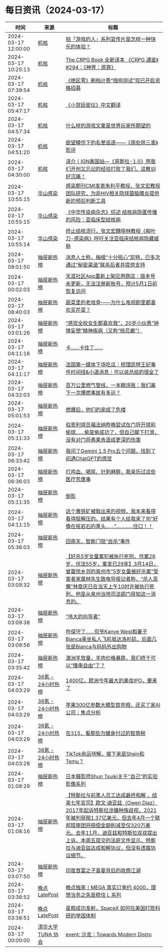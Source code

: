 ﻿# 每日资讯（2024-03-17）

|时间|来源|标题|
|---|---|---|
|2024-03-17 12:00:00|[机核](https://www.gcores.com/rss)|[拍「游戏的人」系列宣传片是怎样一种快乐的体验？](https://www.gcores.com/videos/178985)|
|2024-03-17 10:25:13|[机核](https://www.gcores.com/rss)|[The CRPG Book 全新译本 《CRPG 通鉴》#294：《神界：原罪》](https://www.gcores.com/articles/179039)|
|2024-03-17 07:39:54|[机核](https://www.gcores.com/rss)|[《绝区零》删档计费“喧响测试”现已开启资格招募](https://www.gcores.com/articles/179037)|
|2024-03-17 05:47:17|[机核](https://www.gcores.com/rss)|[《小宫廷密仪》中文翻译](https://www.gcores.com/articles/179002)|
|2024-03-17 04:57:34|[机核](https://www.gcores.com/rss)|[什么样的游戏文案是世界玩家所期望的](https://www.gcores.com/articles/179035)|
|2024-03-17 04:51:20|[机核](https://www.gcores.com/rss)|[欲望模仿下的名誉追逐——《周处除三害》影评](https://www.gcores.com/articles/179036)|
|2024-03-17 04:30:00|[机核](https://www.gcores.com/rss)|[译介丨IGN美国站—《哥斯拉-1.0》用我们开创又忘记的经验打败了我们，这教训好沉痛！](https://www.gcores.com/articles/179023)|
|2024-03-17 10:55:15|[华山感染](https://feedpress.me/wx-hsinfect)|[感染期刊CMI发表朱利平教授、张文宏教授团队研究，为非HIV相关隐球菌脑膜炎提供新的预后判断工具](http://mp.weixin.qq.com/s?__biz=Mzk0ODIzMjMxNQ%3D%3D&mid=2247502099&idx=2&sn=9b0a2bd6ef645b7b2c81d10cf5cd85ab)|
|2024-03-17 10:55:15|[华山感染](https://feedpress.me/wx-hsinfect)|[《中华传染病杂志》综述 结核病隐匿传播的风险：亚临床型结核病](http://mp.weixin.qq.com/s?__biz=Mzk0ODIzMjMxNQ%3D%3D&mid=2247502099&idx=3&sn=29db6008581500c3b42495c58ce4799b)|
|2024-03-17 10:55:14|[华山感染](https://feedpress.me/wx-hsinfect)|[终止结核流行，张文宏魏晓林教授《柳叶刀-感染病》呼吁关注亚临床结核病隐藏威胁](http://mp.weixin.qq.com/s?__biz=Mzk0ODIzMjMxNQ%3D%3D&mid=2247502099&idx=1&sn=c665d5a168b9530124c2148870198a24)|
|2024-03-17 08:01:50|[抽屉新热榜](http://dig.chouti.com/feed.xml)|[消息人士称，梅根“十分担心”凯特，已多次通过“秘密渠道”联系后者并提供支持](https://dig.chouti.com/link/41839584)|
|2024-03-17 00:02:03|[抽屉新热榜](http://dig.chouti.com/feed.xml)|[天涯社区App重新上架应用商店：版本号未更新，无法注册新账号，预计5月1日前恢复访问](https://dig.chouti.com/link/41836543)|
|2024-03-17 08:40:03|[抽屉新热榜](http://dig.chouti.com/feed.xml)|[蔬菜里的老戏骨——为什么电视剧里都喜欢买芹菜？](https://dig.chouti.com/link/41839862)|
|2024-03-17 03:01:26|[抽屉新热榜](http://dig.chouti.com/feed.xml)|[“感觉全校女生都喜欢我”，20岁小伙患“钟情妄想”精神疾病（又称“桃花癫”）](https://dig.chouti.com/link/41837478)|
|2024-03-17 04:11:16|[抽屉新热榜](http://dig.chouti.com/feed.xml)|[卡……卡住了……](https://dig.chouti.com/link/41838175)|
|2024-03-17 04:11:17|[抽屉新热榜](http://dig.chouti.com/feed.xml)|[法国第一媒体下场吃瓜｜梳理凯特王妃事件时间线&小道消息｜可以说总结的很全了](https://dig.chouti.com/link/41838176)|
|2024-03-17 04:32:03|[抽屉新热榜](http://dig.chouti.com/feed.xml)|[百万公里燃气管线，一本糊涂账：我们离下一次爆燃事故有多远？](https://dig.chouti.com/link/41838257)|
|2024-03-17 05:01:53|[抽屉新热榜](http://dig.chouti.com/feed.xml)|[燃爆后，他们的家成了危楼](https://dig.chouti.com/link/41838389)|
|2024-03-17 05:11:33|[抽屉新热榜](http://dig.chouti.com/feed.xml)|[伯恩利球员福法纳昨晚尝试在门将开球前偷球……偷是偷成功了，但自己脚下打滑，没有对门将弗莱肯造成更深的伤害](https://dig.chouti.com/link/41838649)|
|2024-03-17 06:33:42|[抽屉新热榜](http://dig.chouti.com/feed.xml)|[我问了Gemini 1.5 Pro五个问题，找到了初遇ChatGPT的感觉](https://dig.chouti.com/link/41839119)|
|2024-03-17 06:36:03|[抽屉新热榜](http://dig.chouti.com/feed.xml)|[打鸡血、喝尿、针刺麻醉，我亲历过这些医疗荒唐事](https://dig.chouti.com/link/41839154)|
|2024-03-17 05:11:35|[抽屉新热榜](http://dig.chouti.com/feed.xml)|[倒影](https://dig.chouti.com/link/41838654)|
|2024-03-17 04:11:15|[抽屉新热榜](http://dig.chouti.com/feed.xml)|[这个黄铁矿被取出来的视频，我本来看得看得挺解压的。结果有个人给我来了句“好像在抠岩石的黑头……”…………住口！！](https://dig.chouti.com/link/41838171)|
|2024-03-17 05:36:03|[抽屉新热榜](http://dig.chouti.com/feed.xml)|[回南天，智能⻔锁“自杀”事件](https://dig.chouti.com/link/41838737)|
|2024-03-17 03:09:32|[抽屉新热榜](http://dig.chouti.com/feed.xml)|[【奸杀5岁女童案犯被执行死刑，作案26岁，伏法55岁，案发已29年】3月14日，曾震惊乡邻的泉州市“5岁女童被奸杀案”受害者家属林先生致电导报记者称，“杀人恶魔”林章庆已在当天上午10时许被执行死刑，他是从泉州当地司法部门获知这一消息的。](https://dig.chouti.com/link/41837755)|
|2024-03-17 03:09:38|[抽屉新热榜](http://dig.chouti.com/feed.xml)|[“伟大的向导者”](https://dig.chouti.com/link/41837760)|
|2024-03-17 03:09:56|[抽屉新热榜](http://dig.chouti.com/feed.xml)|[咋保守了……侃爷Kanye West和妻子Bianca乘坐私人飞机抵达洛杉矶，后面几张是Bianca与妈妈外出购物](https://dig.chouti.com/link/41837795)|
|2024-03-17 03:35:42|[抽屉新热榜](http://dig.chouti.com/feed.xml)|[澳洲羊放量，羊肉价格暴跌，我们终于可以“撸串自由”了？](https://dig.chouti.com/link/41837881)|
|2024-03-17 04:03:29|[36氪 - 24小时热榜](https://rss.mifaw.com/articles/5c8bb11a3c41f61efd36683e/5c91d2e23882afa09dff4901)|[1400亿，欧洲今年最大的美妆IPO，要来了](https://36kr.com/p/2691686272609669)|
|2024-03-17 04:03:29|[36氪 - 24小时热榜](https://rss.mifaw.com/articles/5c8bb11a3c41f61efd36683e/5c91d2e23882afa09dff4901)|[苹果300亿参数大模型首亮相，还买了家AI公司｜焦点分析](https://36kr.com/p/2691937970793865)|
|2024-03-17 04:03:29|[36氪 - 24小时热榜](https://rss.mifaw.com/articles/5c8bb11a3c41f61efd36683e/5c91d2e23882afa09dff4901)|[在315，看那些为健身付过的智商税](https://36kr.com/p/2690947180293504)|
|2024-03-17 04:03:28|[36氪 - 24小时热榜](https://rss.mifaw.com/articles/5c8bb11a3c41f61efd36683e/5c91d2e23882afa09dff4901)|[TikTok命运待解，接下来是Shein和Temu？](https://36kr.com/p/2690847284129159)|
|2024-03-17 01:08:29|[抽屉新热榜](http://dig.chouti.com/feed.xml)|[日本摄影师Shun Tsuiki关于‘’自己”的实验影像系列](https://dig.chouti.com/link/41836922)|
|2024-03-17 01:08:16|[抽屉新热榜](http://dig.chouti.com/feed.xml)|[【特斯拉与前黑人员工达成最终和解 ，结束七年官司】欧文·迪亚兹（Owen Diaz）2017年起诉特斯拉涉嫌种族歧视，2021年被判获赔1.37亿美元，但去年4月一个联邦陪审团将赔偿金额削减至仅320万美元。去年11月，迪亚兹和特斯拉双双提出上诉。本周五提交的法庭文件显示，特斯拉与迪亚兹达成和解协议，但没有透露协议细节。](https://dig.chouti.com/link/41836899)|
|2024-03-17 03:07:50|[抽屉新热榜](http://dig.chouti.com/feed.xml)|[印度首富之子喜宴背后的政商江湖](https://dig.chouti.com/link/41837737)|
|2024-03-17 03:38:52|[晚点LatePost](https://feedpress.me/wx-postlate)|[晚点独家丨MEGA 真实订单约 4000，理想当务之急是稳住 L 系列](http://mp.weixin.qq.com/s?__biz=MzU3Mjk1OTQ0Ng%3D%3D&mid=2247513649&idx=2&sn=36ffec7357b48294e5b06781c63a2c20)|
|2024-03-17 03:38:51|[晚点LatePost](https://feedpress.me/wx-postlate)|[星舰成功发射，SpaceX 如何在美国打败科研的举国体制](http://mp.weixin.qq.com/s?__biz=MzU3Mjk1OTQ0Ng%3D%3D&mid=2247513649&idx=1&sn=8a9b785d2fc3ff79fc3b108645c4bc4f)|
|2024-03-17 00:00:00|[清华大学 TUNA 协会](https://tuna.moe/feed.xml)|[event: 沙龙：Towards Modern Distro](https://tuna.moe/event/2024/towards-modern-distro/)|
